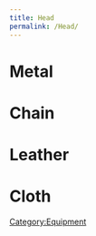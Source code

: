 ```yaml
---
title: Head
permalink: /Head/
---
```


# Metal

# Chain

# Leather

# Cloth

[Category:Equipment](Category:Equipment "wikilink")
